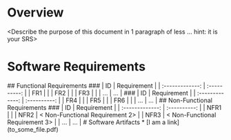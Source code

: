 #  Overview
<Describe the purpose of this document in 1 paragraph of less … hint: it is
your SRS>
# Software Requirements
<Describe the structure of this section>
## Functional Requirements
### <Name of Feature 1>
| ID | Requirement |
| :-------------: | :----------: |
| FR1 | <Requirement 1> |
| FR2 | <Requirement 2> |
| FR3 | <Requirement 3> |
| … | … |
### <Name of Feature 2>
| ID | Requirement |
| :-------------: | :----------: |
| FR4 | <Requirement 1> |
| FR5 | <Requirement 2> |
| FR6 | <Requirement 3> |
| … | … |
## Non-Functional Requirements
### <Name of Feature 1>
| ID | Requirement |
| :-------------: | :----------: |
| NFR1 | <Non-Functional Requirement 1> |
| NFR2 | < Non-Functional Requirement 2> |
| NFR3 | < Non-Functional Requirement 3> |
| … | … |
# Software Artifacts
<Describe the purpose of this section>
* [I am a link](to_some_file.pdf)
